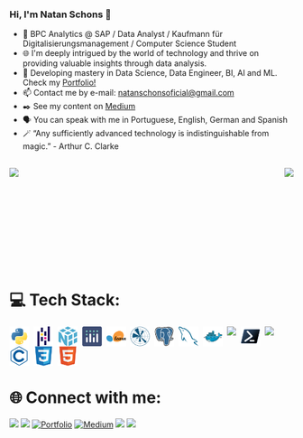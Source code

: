 ### Hi, I'm Natan Schons 👋


- 🔭 BPC Analytics @ SAP / Data Analyst / Kaufmann für Digitalisierungsmanagement / Computer Science Student
- 🌐 I'm deeply intrigued by the world of technology and thrive on providing valuable insights through data analysis.
- 📖 Developing mastery in Data Science, Data Engineer, BI, AI and ML. Check my [Portfolio!](https://www.datascienceportfol.io/natanschons)
- 📫 Contact me by e-mail: natanschonsoficial@gmail.com
- ✒️ See my content on [Medium](https://medium.com/@natanschons)
- 🗣️ You can speak with me in Portuguese, English, German and Spanish
- 🪄 “Any sufficiently advanced technology is indistinguishable from magic.” - Arthur C. Clarke

##
<div style="display: flex; justify-content: space-between;">
  <img height="175em" src="https://github-readme-streak-stats.herokuapp.com/?user=schonsnatan&theme=dracula&hide_border=false"/>
  <img height="175em" src="https://github-readme-stats.vercel.app/api/top-langs/?username=schonsnatan&layout=compact&langs_count=7&theme=dracula"/>
</div>


# 💻 Tech Stack:

<div style="display: flex; flex-wrap: wrap;">
  <img height="35px" src="https://github.com/devicons/devicon/blob/master/icons/python/python-original.svg" />&nbsp;&nbsp;
  <img height="35px" src="https://github.com/devicons/devicon/blob/master/icons/pandas/pandas-original.svg" />&nbsp;&nbsp;
  <img height="35px" src="https://github.com/devicons/devicon/blob/master/icons/numpy/numpy-plain.svg" />&nbsp;&nbsp;
  <img height="35px" src="https://github.com/devicons/devicon/blob/master/icons/plotly/plotly-original.svg" />&nbsp;&nbsp;
  <img height="35px" src="https://github.com/devicons/devicon/blob/master/icons/scikitlearn/scikitlearn-original.svg" />&nbsp;&nbsp;
  <img height="35px" src="https://github.com/devicons/devicon/blob/master/icons/matplotlib/matplotlib-plain.svg" />&nbsp;&nbsp;
  <img height="35px" src="https://github.com/devicons/devicon/blob/master/icons/postgresql/postgresql-original.svg" />&nbsp;&nbsp;
  <img height="35px" src="https://github.com/devicons/devicon/blob/master/icons/mysql/mysql-original.svg" />&nbsp;&nbsp;
  <img height="35px" src="https://github.com/devicons/devicon/blob/master/icons/docker/docker-original.svg" />&nbsp;&nbsp;
  <img height="35px" src="https://img.icons8.com/?size=100&id=38192&format=png&color=000000" />&nbsp;&nbsp;
  <img height="35px" src="https://github.com/devicons/devicon/blob/master/icons/powershell/powershell-original.svg" />&nbsp;&nbsp;
  <img height="35px" src="https://img.icons8.com/?size=100&id=Ny0t2MYrJ70p&format=png&color=000000" />&nbsp;&nbsp;
  <img height="35px" src="https://github.com/devicons/devicon/blob/master/icons/c/c-line.svg" />&nbsp;&nbsp;
  <img height="35px" src="https://github.com/devicons/devicon/blob/master/icons/css3/css3-original.svg" />&nbsp;&nbsp;
  <img height="35px" src="https://github.com/devicons/devicon/blob/master/icons/html5/html5-original.svg" />
</div>



##

# 🌐 Connect with me:
 
<div> 
  <a href = "mailto:natanschonsoficial@gmail.com"><img src="https://img.shields.io/badge/Gmail-D14836?style=for-the-badge&logo=gmail&logoColor=white" target="_blank"></a>
  <a href="https://www.linkedin.com/in/natanschons/" target="_blank"><img src="https://img.shields.io/badge/-LinkedIn-%230077B5?style=for-the-badge&logo=linkedin&logoColor=white" target="_blank"></a>
  <a href="https://www.datascienceportfol.io/natanschons" target="_blank"><img src="https://img.shields.io/badge/Portfolio-FF5722?style=for-the-badge&logo=todoist&logoColor=white" alt="Portfolio"></a>
  <a href="https://medium.com/@natanschons" target="_blank"><img src="https://img.shields.io/badge/Medium-12100E?style=for-the-badge&logo=medium&logoColor=white" alt="Medium"></a>
  <a href="https://www.hackerrank.com/schonsnatan?hr_r=1" target="_blank"><img src="https://img.shields.io/badge/-Hackerrank-2EC866?style=for-the-badge&logo=HackerRank&logoColor=white" target="_blank"></a>
  <a href="https://leetcode.com/natanschons/" target="_blank"><img src="https://img.shields.io/badge/LeetCode-000000?style=for-the-badge&logo=LeetCode&logoColor=#d16c06" target="_blank"></a>
</div>
